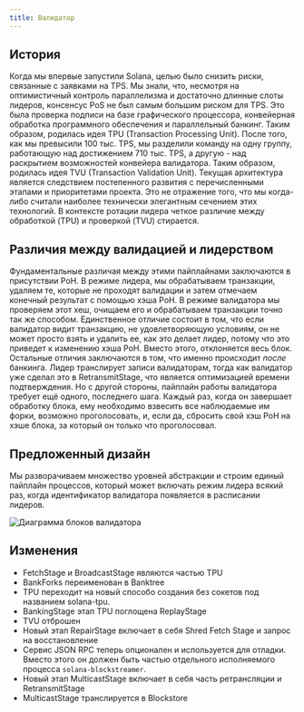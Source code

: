 ```yaml
---
title: Валидатор
---
```


## История

Когда мы впервые запустили Solana, целью было снизить риски, связанные с заявками на TPS. Мы знали, что, несмотря на оптимистичный контроль параллелизма и достаточно длинные слоты лидеров, консенсус PoS не был самым большим риском для TPS. Это была проверка подписи на базе графического процессора, конвейерная обработка программного обеспечения и параллельный банкинг. Таким образом, родилась идея TPU (Transaction Processing Unit). После того, как мы превысили 100 тыс. TPS, мы разделили команду на одну группу, работающую над достижением 710 тыс. TPS, а другую - над раскрытием возможностей конвейера валидатора. Таким образом, родилась идея TVU (Transaction Validation Unit). Текущая архитектура является следствием постепенного развития с перечисленными этапами и приоритетами проекта. Это не отражение того, что мы когда-либо считали наиболее технически элегантным сечением этих технологий. В контексте ротации лидера четкое различие между обработкой (TPU) и проверкой (TVU) стирается.

## Различия между валидацией и лидерством

Фундаментальные различая между этими пайплайнами заключаются в присутствии PoH. В режиме лидера, мы обрабатываем транзакции, удаляем те, которые не проходят валидации и затем отмечаем конечный результат с помощью хэша PoH. В режиме валидатора мы проверяем этот хеш, очищаем его и обрабатываем транзакции точно так же способом. Единственное отличие состоит в том, что если валидатор видит транзакцию, не удовлетворяющую условиям, он не может просто взять и удалить ее, как это делает лидер, потому что это приведет к изменению хэша PoH. Вместо этого, отклоняется весь блок. Остальные отличия заключаются в том, что именно происходит _после_ банкинга. Лидер транслирует записи валидаторам, тогда как валидатор уже сделал это в RetransmitStage, что является оптимизацией времени подтверждения. Но с другой стороны, пайплайн работы валидатора требует ещё одного, последнего шага. Каждый раз, когда он завершает обработку блока, ему необходимо взвесить все наблюдаемые им форки, возможно проголосовать, и, если да, сбросить свой хэш PoH на хэше блока, за который он только что проголосовал.

## Предложенный дизайн

Мы разворачиваем множество уровней абстракции и строим единый пайплайн процессов, который может включать режим лидера всякий раз, когда идентификатор валидатора появляется в расписании лидеров.

![Диаграмма блоков валидатора](/img/validator-proposal.svg)

## Изменения

- FetchStage и BroadcastStage являются частью TPU
- BankForks переименован в Banktree
- TPU переходит на новый способо создания без сокетов под названием solana-tpu.
- BankingStage этап TPU поглощена ReplayStage
- TVU отброшен
- Новый этап RepairStage включает в себя Shred Fetch Stage и запрос на восстановление
- Сервис JSON RPC теперь опционален и используется для отладки. Вместо этого он должен быть частью отдельного исполняемого процесса `solana-blockstreamer`.
- Новый этап MulticastStage включает в себя часть ретрансляции и RetransmitStage
- MulticastStage транслируется в Blockstore
